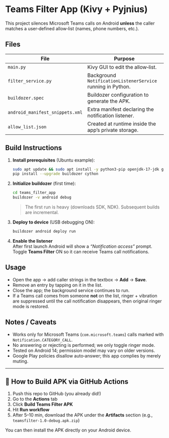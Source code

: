 # Teams Filter App (Kivy + Pyjnius)

This project silences Microsoft Teams calls on Android **unless** the caller
matches a user‑defined allow‑list (names, phone numbers, etc.).

## Files

| File | Purpose |
|------|---------|
| `main.py` | Kivy GUI to edit the allow‑list. |
| `filter_service.py` | Background `NotificationListenerService` running in Python. |
| `buildozer.spec` | Buildozer configuration to generate the APK. |
| `android_manifest_snippets.xml` | Extra manifest declaring the notification listener. |
| `allow_list.json` | Created at runtime inside the app’s private storage. |

## Build Instructions

1. **Install prerequisites** (Ubuntu example):

   ```bash
   sudo apt update && sudo apt install -y python3-pip openjdk-17-jdk git             build-essential libssl-dev libffi-dev
   pip install --upgrade buildozer cython
   ```

2. **Initialize buildozer** (first time):

   ```bash
   cd teams_filter_app
   buildozer -v android debug
   ```

   > The first run is heavy (downloads SDK, NDK). Subsequent builds are
   > incremental.

3. **Deploy to device** (USB debugging ON):

   ```bash
   buildozer android deploy run
   ```

4. **Enable the listener**  
   After first launch Android will show a *“Notification access”* prompt.
   Toggle **Teams Filter** ON so it can receive Teams call notifications.

## Usage

* Open the app → add caller strings in the textbox → **Add** → **Save**.
* Remove an entry by tapping on it in the list.
* Close the app; the background service continues to run.
* If a Teams call comes from someone **not** on the list, ringer + vibration
  are suppressed until the call notification disappears, then original
  ringer mode is restored.

## Notes / Caveats

* Works only for Microsoft Teams (`com.microsoft.teams`) calls marked with
  `Notification.CATEGORY_CALL`.
* No answering or rejecting is performed; we only toggle ringer mode.
* Tested on Android 14; permission model may vary on older versions.
* Google Play policies disallow auto‑answer; this app complies by merely
  muting.


---

## 🔧 How to Build APK via GitHub Actions

1. Push this repo to GitHub (you already did!)
2. Go to the **Actions** tab
3. Click **Build Teams Filter APK**
4. Hit **Run workflow**
5. After 5–10 min, download the APK under the **Artifacts** section (e.g., `teamsfilter-1.0-debug.apk.zip`)

You can then install the APK directly on your Android device.
